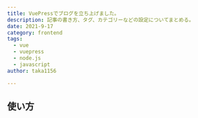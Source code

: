 ```yaml
---
title: VuePressでブログを立ち上げました。
description: 記事の書き方、タグ、カテゴリーなどの設定についてまとめる。
date: 2021-9-17
category: frontend
tags: 
  - vue
  - vuepress
  - node.js
  - javascript
author: taka1156 

---
```


## 使い方
